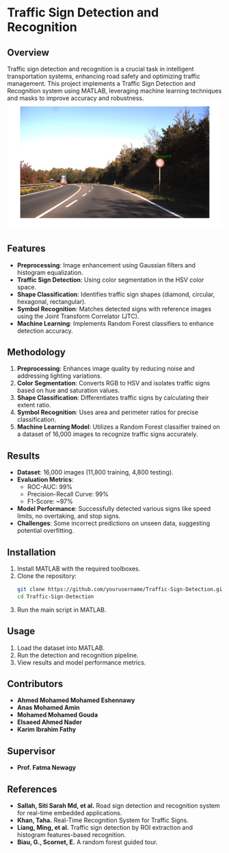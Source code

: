 # Traffic Sign Detection and Recognition  

## Overview  
Traffic sign detection and recognition is a crucial task in intelligent transportation systems, enhancing road safety and optimizing traffic management. This project implements a Traffic Sign Detection and Recognition system using MATLAB, leveraging machine learning techniques and masks to improve accuracy and robustness. 
![Example Image](h24.png)

## Features  
- **Preprocessing**: Image enhancement using Gaussian filters and histogram equalization.  
- **Traffic Sign Detection**: Using color segmentation in the HSV color space.  
- **Shape Classification**: Identifies traffic sign shapes (diamond, circular, hexagonal, rectangular).  
- **Symbol Recognition**: Matches detected signs with reference images using the Joint Transform Correlator (JTC).  
- **Machine Learning**: Implements Random Forest classifiers to enhance detection accuracy.  

## Methodology  
1. **Preprocessing**: Enhances image quality by reducing noise and addressing lighting variations.  
2. **Color Segmentation**: Converts RGB to HSV and isolates traffic signs based on hue and saturation values.  
3. **Shape Classification**: Differentiates traffic signs by calculating their extent ratio.  
4. **Symbol Recognition**: Uses area and perimeter ratios for precise classification.  
5. **Machine Learning Model**: Utilizes a Random Forest classifier trained on a dataset of 16,000 images to recognize traffic signs accurately.  

## Results  
- **Dataset**: 16,000 images (11,800 training, 4,800 testing).  
- **Evaluation Metrics**:  
  - ROC-AUC: 99%  
  - Precision-Recall Curve: 99%  
  - F1-Score: ~97%  
- **Model Performance**: Successfully detected various signs like speed limits, no overtaking, and stop signs.  
- **Challenges**: Some incorrect predictions on unseen data, suggesting potential overfitting.  

## Installation  
1. Install MATLAB with the required toolboxes.  
2. Clone the repository:  
   ```sh
   git clone https://github.com/yourusername/Traffic-Sign-Detection.git
   cd Traffic-Sign-Detection
3. Run the main script in MATLAB.

## Usage
1. Load the dataset into MATLAB.
2. Run the detection and recognition pipeline.
3. View results and model performance metrics.

## Contributors
- **Ahmed Mohamed Mohamed Eshennawy**
- **Anas Mohamed Amin**
- **Mohamed Mohamed Gouda**
- **Elsaeed Ahmed Nader**
- **Karim Ibrahim Fathy**

## Supervisor
- **Prof. Fatma Newagy**

## References
- **Sallah, Siti Sarah Md, et al.** Road sign detection and recognition system for real-time embedded applications.
- **Khan, Taha.** Real-Time Recognition System for Traffic Signs.
- **Liang, Ming, et al.** Traffic sign detection by ROI extraction and histogram features-based recognition.
- **Biau, G., Scornet, E.** A random forest guided tour.




